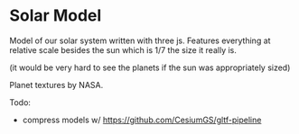 # Solar Model

Model of our solar system written with three js.
Features everything at relative scale besides the sun which is 1/7 the size it really is.

(it would be very hard to see the planets if the sun was appropriately sized)

Planet textures by NASA.

Todo:
- compress models w/ https://github.com/CesiumGS/gltf-pipeline
